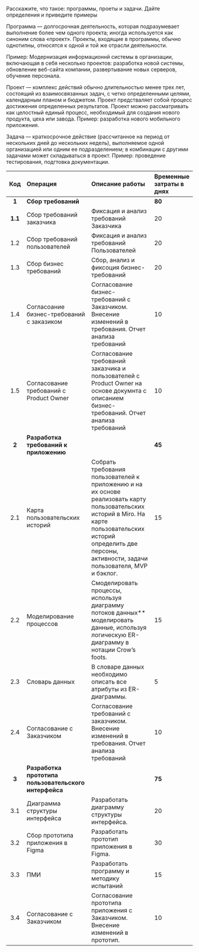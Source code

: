 Расскажите, что такое: программы, проеты и задачи. Дайте определения и приведите примеры

Программа — долгосрочная деятельность, которая подразумевает выполнение более чем одного проекта; иногда используется как синоним слова «проект». Проекты, входящие в программы, обычно однотипны, относятся к одной и той же отрасли деятельности.

Пример: Модернизация информационнй системы в организации, включающая в себя несколько проектов: разработка новой системы, обновление веб-сайта компании, развертывание новых серверов, обучение персонала. 

Проект — комплекс действий обычно длительностью менее трех лет, состоящий из взаимосвязанных задач, с четко определенными целями, календарным планом и бюджетом.
Проект предстваляет собой процесс достижения определенных результатов. Проект можно рассматривать как целостный единый процесс, необходимый для создания нового продукта, цеха или завода.
Пример: разработка нового мобильного приложения. 
 
Задача — краткосрочное действие (рассчитанное на период от нескольких дней до нескольких недель), выполняемое одной организацией или одним ее подразделением; в 
комбинации с другими задачами может складываться в проект.
Пример:  проведение тестирования, подгтовка документации.

|**Код**|**Операция**|**Описание работы**|**Временные затраты в днях**|
| :-: | :- | :- | :- |
|**1**|**Сбор требований**||**80**|
|**1.1**|Сбор требований заказчика|Фиксация и анализ требований Заказчика|20|
|1\.2|Сбор требований пользователей|Фиксация и анализ требований Пользователей|20|
|1\.3|Сбор бизнес требований|Сбор, анализ и фиксоция бизнес-требований |20|
|1\.4|Согласоание бизнес-требований с заказиком|Согласование бизнес-требований с Заказчиком. Внесение изменений в требования. Отчет анализа требований|10|
|1\.5|Согласование требований с Product Owner|Согласование требований заказчика и пользователей с Product Owner на основе докумнта с описанием бизнес-требований. Отчет анализа требований |10|
|**2**|**Разработка требований к приложению**||**45**|
|2\.1|Карта пользовательских историй|Собрать требования пользователей к<br>приложению и на их основе реализовать карту пользовательских историй в Miro. На карте пользовательских историй определить две персоны, активности, задачи пользователя, MVP и бэклог.|15|
|2\.2|Моделирование процессов|Смоделировать процессы, используя диаграмму потоков данных** моделировать данные, используя логическую ER-диаграмму в нотации Crow’s foots.|15|
|2\.3|Словарь данных|В словаре данных необходимо описать все атрибуты из ER-диаграммы.|5|
|2\.4|Согласование с Заказчиком|Согласование требований с заказчиком. Внесение изменений в требования. Отчет анализа требований|10|
|**3**|**Разработка прототипа пользовательского интерфейса**||**75**|
|3\.1|Диаграмма структуры интерфейса|Разработать диаграмму структуры интерфейса.|20|
|3\.2|Сбор прототипа приложения в Figma|Разработать прототип приложения в Figma.|30|
|3\.3|ПМИ|Разработать программу и методику испытаний |15|
|3\.4|Согласование с Заказчиком|Согласование прототипа приложения с Заказчиком. Внесение изменений в прототип. |10|
